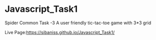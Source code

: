 # Javascript_Task1
Spider Common Task -3
A user friendly tic-tac-toe game with 3*3 grid

Live Page:https://sibaniss.github.io/Javascript_Task1/
